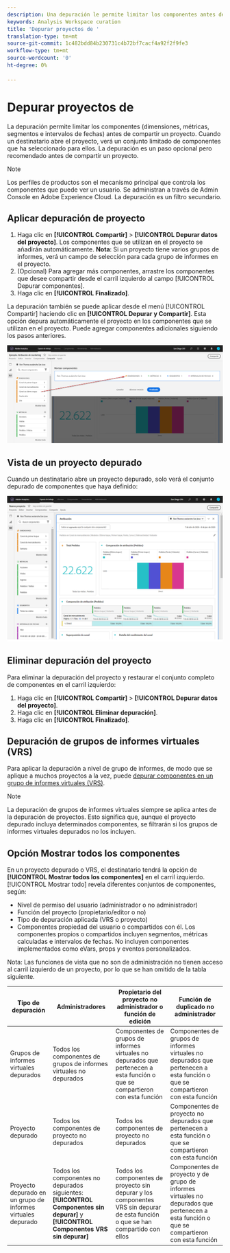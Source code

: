 ```yaml
---
description: Una depuración le permite limitar los componentes antes de compartir un proyecto.
keywords: Analysis Workspace curation
title: 'Depurar proyectos de '
translation-type: tm+mt
source-git-commit: 1c482bdd84b230731c4b72bf7cacf4a92f2f9fe3
workflow-type: tm+mt
source-wordcount: '0'
ht-degree: 0%

---
```



# Depurar proyectos de 

La depuración permite limitar los componentes (dimensiones, métricas, segmentos e intervalos de fechas) antes de compartir un proyecto. Cuando un destinatario abre el proyecto, verá un conjunto limitado de componentes que ha seleccionado para ellos. La depuración es un paso opcional pero recomendado antes de compartir un proyecto.

>[!NOTE]
> Los perfiles de productos son el mecanismo principal que controla los componentes que puede ver un usuario. Se administran a través de Admin Console en Adobe Experience Cloud. La depuración es un filtro secundario.

## Aplicar depuración de proyecto

1. Haga clic en **[!UICONTROL Compartir]** > **[!UICONTROL Depurar datos del proyecto]**.
Los componentes que se utilizan en el proyecto se añadirán automáticamente.
   **Nota**: Si un proyecto tiene varios grupos de informes, verá un campo de selección para cada grupo de informes en el proyecto.
1. (Opcional) Para agregar más componentes, arrastre los componentes que desee compartir desde el carril izquierdo al campo [!UICONTROL Depurar componentes].
1. Haga clic en **[!UICONTROL Finalizado]**.

La depuración también se puede aplicar desde el menú [!UICONTROL Compartir] haciendo clic en **[!UICONTROL Depurar y Compartir]**. Esta opción depura automáticamente el proyecto en los componentes que se utilizan en el proyecto. Puede agregar componentes adicionales siguiendo los pasos anteriores.

![](assets/curation-field.png)

## Vista de un proyecto depurado

Cuando un destinatario abre un proyecto depurado, solo verá el conjunto depurado de componentes que haya definido:

![](assets/curate-project.png)

## Eliminar depuración del proyecto

Para eliminar la depuración del proyecto y restaurar el conjunto completo de componentes en el carril izquierdo:

1. Haga clic en **[!UICONTROL Compartir]** > **[!UICONTROL Depurar datos del proyecto]**.
1. Haga clic en **[!UICONTROL Eliminar depuración]**.
1. Haga clic en **[!UICONTROL Finalizado]**.

## Depuración de grupos de informes virtuales (VRS)

Para aplicar la depuración a nivel de grupo de informes, de modo que se aplique a muchos proyectos a la vez, puede [depurar componentes en un grupo de informes virtuales (VRS)](https://docs.adobe.com/content/help/es-ES/analytics/components/virtual-report-suites/vrs-components.html).

>[!NOTE]
> La depuración de grupos de informes virtuales siempre se aplica antes de la depuración de proyectos. Esto significa que, aunque el proyecto depurado incluya determinados componentes, se filtrarán si los grupos de informes virtuales depurados no los incluyen.

## Opción Mostrar todos los componentes

En un proyecto depurado o VRS, el destinatario tendrá la opción de **[!UICONTROL Mostrar todos los componentes]** en el carril izquierdo. [!UICONTROL Mostrar todo] revela diferentes conjuntos de componentes, según:

* Nivel de permiso del usuario (administrador o no administrador)
* Función del proyecto (propietario/editor o no)
* Tipo de depuración aplicada (VRS o proyecto)
* Componentes propiedad del usuario o compartidos con él. Los componentes propios o compartidos incluyen segmentos, métricas calculadas e intervalos de fechas. No incluyen componentes implementados como eVars, props y eventos personalizados.

Nota: Las funciones de vista que no son de administración no tienen acceso al carril izquierdo de un proyecto, por lo que se han omitido de la tabla siguiente.

| Tipo de depuración | Administradores | Propietario del proyecto no administrador o función de edición | Función de duplicado no administrador |
|---|---|---|---|
| Grupos de informes virtuales depurados | Todos los componentes de grupos de informes virtuales no depurados | Componentes de grupos de informes virtuales no depurados que pertenecen a esta función o que se compartieron con esta función | Componentes de grupos de informes virtuales no depurados que pertenecen a esta función o que se compartieron con esta función |
| Proyecto depurado | Todos los componentes de proyecto no depurados | Todos los componentes de proyecto no depurados | Componentes de proyecto no depurados que pertenecen a esta función o que se compartieron con esta función |
| Proyecto depurado en un grupo de informes virtuales depurado | Todos los componentes no depurados siguientes: **[!UICONTROL Componentes sin depurar]** y **[!UICONTROL Componentes VRS sin depurar]** | Todos los componentes de proyecto sin depurar y los componentes VRS sin depurar de esta función o que se han compartido con ellos | Componentes de proyecto y de grupo de informes virtuales no depurados que pertenecen a esta función o que se compartieron con esta función |
